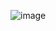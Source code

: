 ![image](https://github.com/PavelZolotarev/rezume/assets/160085209/5e37d79d-6572-4aca-809e-3e9b7e3285ae)

